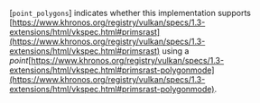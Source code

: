[`point_polygons`] indicates whether this
implementation supports [https://www.khronos.org/registry/vulkan/specs/1.3-extensions/html/vkspec.html#primsrast](https://www.khronos.org/registry/vulkan/specs/1.3-extensions/html/vkspec.html#primsrast) using a *point*[https://www.khronos.org/registry/vulkan/specs/1.3-extensions/html/vkspec.html#primsrast-polygonmode](https://www.khronos.org/registry/vulkan/specs/1.3-extensions/html/vkspec.html#primsrast-polygonmode).